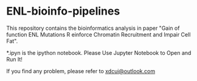 # ENL-bioinfo-pipelines
This repository contains the bioinformatics analysis in paper "Gain of function ENL Mutations R einforce Chromatin Recruitment and Impair Cell Fat". 

*.ipyn is the ipython notebook. Please Use Jupyter Notebook to Open and Run It!




If you find any problem, please refer to xdcui@outlook.com
